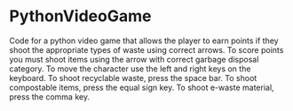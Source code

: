 # PythonVideoGame
Code for a python video game that allows the player to earn points if they shoot the appropriate types of waste using correct arrows. To score points you must shoot items using the arrow with correct garbage disposal category.
To move the character use the left and right keys on the keyboard. To shoot recyclable waste, press the space bar. To shoot compostable items, press the equal sign key. To shoot e-waste material, press the comma key.
